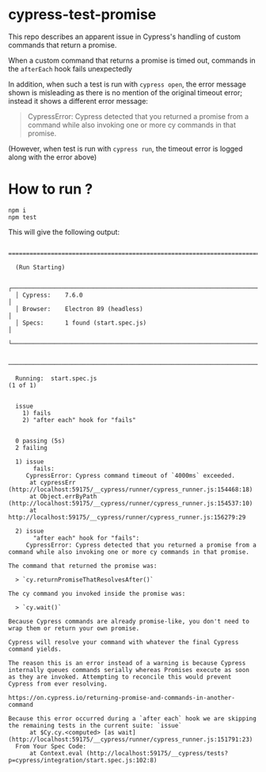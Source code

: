 # cypress-test-promise

This repo describes an apparent issue in Cypress's handling of custom commands that return a promise.

When a custom command that returns a promise is timed out, commands in the `afterEach` hook fails unexpectedly

In addition, when such a test is run with `cypress open`, the error message shown is misleading as there is 
no mention of the original timeout error; instead it shows a different error message:

> CypressError: Cypress detected that you returned a promise from a command while also invoking one or more cy commands in that promise.

(However, when test is run with `cypress run`, the timeout error is logged along with the error above)

# How to run ?

```
npm i
npm test
```

This will give the following output:

```

====================================================================================================

  (Run Starting)

  ┌────────────────────────────────────────────────────────────────────────────────────────────────┐
  │ Cypress:    7.6.0                                                                              │
  │ Browser:    Electron 89 (headless)                                                             │
  │ Specs:      1 found (start.spec.js)                                                            │
  └────────────────────────────────────────────────────────────────────────────────────────────────┘


────────────────────────────────────────────────────────────────────────────────────────────────────
                                                                                                    
  Running:  start.spec.js                                                                   (1 of 1)


  issue
    1) fails
    2) "after each" hook for "fails"


  0 passing (5s)
  2 failing

  1) issue
       fails:
     CypressError: Cypress command timeout of `4000ms` exceeded.
      at cypressErr (http://localhost:59175/__cypress/runner/cypress_runner.js:154468:18)
      at Object.errByPath (http://localhost:59175/__cypress/runner/cypress_runner.js:154537:10)
      at http://localhost:59175/__cypress/runner/cypress_runner.js:156279:29

  2) issue
       "after each" hook for "fails":
     CypressError: Cypress detected that you returned a promise from a command while also invoking one or more cy commands in that promise.

The command that returned the promise was:

  > `cy.returnPromiseThatResolvesAfter()`

The cy command you invoked inside the promise was:

  > `cy.wait()`

Because Cypress commands are already promise-like, you don't need to wrap them or return your own promise.

Cypress will resolve your command with whatever the final Cypress command yields.

The reason this is an error instead of a warning is because Cypress internally queues commands serially whereas Promises execute as soon as they are invoked. Attempting to reconcile this would prevent Cypress from ever resolving.

https://on.cypress.io/returning-promise-and-commands-in-another-command

Because this error occurred during a `after each` hook we are skipping the remaining tests in the current suite: `issue`
      at $Cy.cy.<computed> [as wait] (http://localhost:59175/__cypress/runner/cypress_runner.js:151791:23)
  From Your Spec Code:
      at Context.eval (http://localhost:59175/__cypress/tests?p=cypress/integration/start.spec.js:102:8)

```
